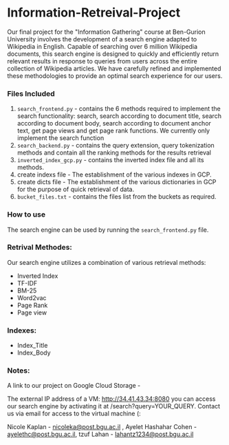 # Information-Retreival-Project

Our final project for the "Information Gathering" course at Ben-Gurion University involves the development of a search engine adapted to Wikipedia in English. Capable of searching over 6 million Wikipedia documents, this search engine is designed to quickly and efficiently return relevant results in response to queries from users across the entire collection of Wikipedia articles. We have carefully refined and implemented these methodologies to provide an optimal search experience for our users.

### Files Included
1. `search_frontend.py` - contains the 6 methods required to implement the search functionality: search, search according to document title, search according to document body, search according to document anchor text, get page views and get page rank functions. We currently only implement the search function
2. `search_backend.py` - contains the query extension, query tokenization methods and contain all the ranking methods for the results retrieval
3. `inverted_index_gcp.py` - contains the inverted index file and all its methods.
4. create indexs file - The establishment of the various indexes in GCP.
5. create dicts file - The establishment of the various dictionaries in GCP for the purpose of quick retrieval of data.
6. `bucket_files.txt` - contains the files list from the buckets as required.

### How to use
The search engine can be used by running the `search_frontend.py` file.

### Retrival Methodes:
Our search engine utilizes a combination of various retrieval methods:

* Inverted Index
* TF-IDF
* BM-25
* Word2vac
* Page Rank
* Page view

### Indexes:
* Index_Title
* Index_Body


### Notes:
A link to our project on Google Cloud Storage - 

The external IP address of a VM: http://34.41.43.34:8080 you can access our search engine by activating it at /search?query=YOUR_QUERY. Contact us via email for access to the virtual machine (:

Nicole Kaplan - nicoleka@post.bgu.ac.il , Ayelet Hashahar Cohen - ayelethc@post.bgu.ac.il, tzuf Lahan - lahantz1234@post.bgu.ac.il 
